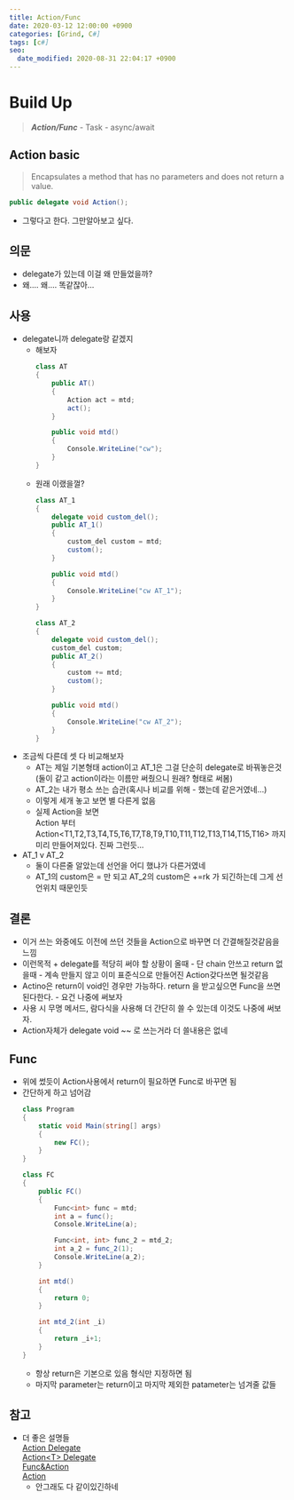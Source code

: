 ```yaml
---
title: Action/Func
date: 2020-03-12 12:00:00 +0900
categories: [Grind, C#]
tags: [c#]
seo:
  date_modified: 2020-08-31 22:04:17 +0900
---
```


# Build Up 
> ***Action/Func*** - Task - async/await

## Action basic
> Encapsulates a method that has no parameters and does not return a value.  
```c# 
public delegate void Action();
```
  
- 그렇다고 한다. 그만알아보고 싶다.

## 의문
- delegate가 있는데 이걸 왜 만들었을까?
- 왜.... 왜.... 똑같잖아...

## 사용 
- delegate니까 delegate랑 같겠지
    - 해보자
        ```c#
        class AT
        {
            public AT()
            {
                Action act = mtd;
                act();
            }

            public void mtd()
            {
                Console.WriteLine("cw");
            }
        }
        ```
    - 원래 이랬을껄?
        ```c#
        class AT_1
        {
            delegate void custom_del();
            public AT_1()
            {
                custom_del custom = mtd;
                custom();
            }

            public void mtd()
            {
                Console.WriteLine("cw AT_1");
            }
        }

        class AT_2
        {
            delegate void custom_del();
            custom_del custom;
            public AT_2()
            {
                custom += mtd;
                custom();
            }

            public void mtd()
            {
                Console.WriteLine("cw AT_2");
            }
        }
        ```
- 조금씩 다른데 셋 다 비교해보자
    - AT는 제일 기본형태 action이고 AT_1은 그걸 단순히 delegate로 바꿔놓은것(둘이 같고 action이라는 이름만 써줬으니 원래? 형태로 써봄)      
    - AT_2는 내가 평소 쓰는 습관(혹시나 비교를 위해 - 했는데 같은거였네...)
    - 이렇게 세개 놓고 보면 별 다른게 없음
    - 실제 Action을 보면  
    Action 부터  
    Action<T1,T2,T3,T4,T5,T6,T7,T8,T9,T10,T11,T12,T13,T14,T15,T16> 까지 미리 만들어져있다. 진짜 그런듯...
- AT_1 v AT_2
    - 둘이 다른줄 알았는데 선언을 어디 했냐가 다른거였네 
    - AT_1의 custom은 = 만 되고 AT_2의 custom은 +=rk 가 되긴하는데 그게 선언위치 때문인듯

## 결론
- 이거 쓰는 와중에도 이전에 쓰던 것들을 Action으로 바꾸면 더 간결해질것같음을 느낌
- 이런목적 + delegate를 적당히 써야 할 상황이 올때 - 단 chain 안쓰고 return 없을때 - 계속 만들지 않고 이미 표준식으로 만들어진 Action갖다쓰면 될것같음
- Actino은 return이 void인 경우만 가능하다. return 을 받고싶으면 Func을 쓰면 된다한다. - 요건 나중에 써보자 
- 사용 시 무명 메서드, 람다식을 사용해 더 간단히 쓸 수 있는데 이것도 나중에 써보자.
- Action자체가 delegate void ~~ 로 쓰는거라 더 쓸내용은 없네

## Func
- 위에 썼듯이 Action사용에서 return이 필요하면 Func로 바꾸면 됨
- 간단하게 하고 넘어감
    ```c#
    class Program
    {
        static void Main(string[] args)
        {
            new FC();
        }
    }

    class FC
    {
        public FC()
        {
            Func<int> func = mtd;
            int a = func();
            Console.WriteLine(a);

            Func<int, int> func_2 = mtd_2;
            int a_2 = func_2(1);
            Console.WriteLine(a_2);
        }

        int mtd()
        {
            return 0;
        }

        int mtd_2(int _i)
        {
            return _i+1;
        }
    }
    ```
    - 항상 return은 기본으로 있음 형식만 지정하면 됨
    - 마지막 parameter는 return이고 마지막 제외한 patameter는 넘겨줄 값들 
    
## 참고
- 더 좋은 설명들  
[Action Delegate](https://docs.microsoft.com/en-us/dotnet/api/system.action?view=netframework-4.8)  
[Action\<T\> Delegate](http://www.csharpstudy.com/Tip/Tip-Func.aspx)  
[Func&Action](https://mrw0119.tistory.com/23)  
[Action](https://referencesource.microsoft.com/#mscorlib/system/action.cs)
    - 안그래도 다 같이있긴하네 